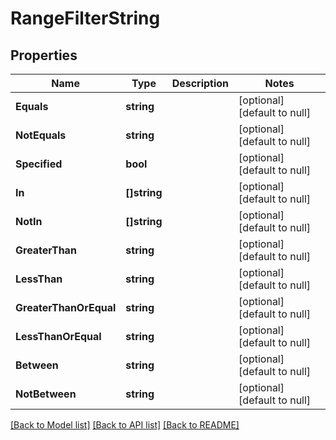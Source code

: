 # RangeFilterString

## Properties
Name | Type | Description | Notes
------------ | ------------- | ------------- | -------------
**Equals** | **string** |  | [optional] [default to null]
**NotEquals** | **string** |  | [optional] [default to null]
**Specified** | **bool** |  | [optional] [default to null]
**In** | **[]string** |  | [optional] [default to null]
**NotIn** | **[]string** |  | [optional] [default to null]
**GreaterThan** | **string** |  | [optional] [default to null]
**LessThan** | **string** |  | [optional] [default to null]
**GreaterThanOrEqual** | **string** |  | [optional] [default to null]
**LessThanOrEqual** | **string** |  | [optional] [default to null]
**Between** | **string** |  | [optional] [default to null]
**NotBetween** | **string** |  | [optional] [default to null]

[[Back to Model list]](../README.md#documentation-for-models) [[Back to API list]](../README.md#documentation-for-api-endpoints) [[Back to README]](../README.md)

